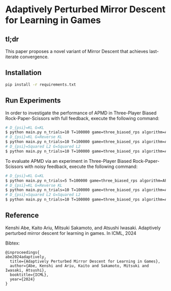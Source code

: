 # Adaptively Perturbed Mirror Descent for Learning in Games
## tl;dr
This paper proposes a novel variant of Mirror Descent that achieves last-iterate convergence.

## Installation
```bash
pip install -r requirements.txt
```

## Run Experiments
In order to investigate the performance of APMD in Three-Player Biased Rock-Paper-Scissors with full feedback, execute the following command:
```bash
# D_{psi}=KL G=KL
$ python main.py n_trials=10 T=100000 game=three_biased_rps algorithm=APMD algorithm.learning_rate=0.1 algorithm.mutation_rate=0.1 algorithm.random_init=True algorithm.regularizer=entropy algorithm.mutation_divergence=kl feedback=full algorithm.update_slingshot_freq=100
# D_{psi}=KL G=Reverse KL
$ python main.py n_trials=10 T=100000 game=three_biased_rps algorithm=APMD  algorithm.learning_rate=0.1 algorithm.mutation_rate=0.1 algorithm.random_init=True algorithm.regularizer=entropy algorithm.mutation_divergence=reverse_kl feedback=full algorithm.update_slingshot_freq=100
# D_{psi}=Squared L2 G=Squared L2
$ python main.py n_trials=10 T=100000 game=three_biased_rps algorithm=APMD  algorithm.learning_rate=0.1 algorithm.mutation_rate=1.0 algorithm.random_init=True algorithm.regularizer=l2 algorithm.mutation_divergence=l2 feedback=full algorithm.update_slingshot_freq=20
```

To evaluate APMD via an experiment in Three-Player Biased Rock-Paper-Scissors with noisy feedback, execute the following command:
```bash
# D_{psi}=KL G=KL
$ python main.py n_trials=5 T=100000 game=three_biased_rps algorithm=APMD algorithm.learning_rate=0.01 algorithm.mutation_rate=0.1 algorithm.random_init=True algorithm.regularizer=entropy algorithm.mutation_divergence=kl feedback=noisy algorithm.update_slingshot_freq=1000
# D_{psi}=KL G=Reverse KL
$ python main.py n_trials=10 T=100000 game=three_biased_rps algorithm=APMD algorithm.learning_rate=0.01 algorithm.mutation_rate=0.1 algorithm.random_init=True algorithm.regularizer=entropy algorithm.mutation_divergence=reverse_kl feedback=noisy algorithm.update_slingshot_freq=1000
# D_{psi}=Squared L2 G=Squared L2
$ python main.py n_trials=10 T=100000 game=three_biased_rps algorithm=APMD algorithm.learning_rate=0.01 algorithm.mutation_rate=1.0 algorithm.random_init=True algorithm.regularizer=l2 algorithm.mutation_divergence=l2 feedback=noisy algorithm.update_slingshot_freq=200
```

## Reference
Kenshi Abe, Kaito Ariu, Mitsuki Sakamoto, and Atsushi Iwasaki. Adaptively perturbed mirror descent for learning in games. In ICML, 2024


Bibtex:
```
@inproceedings{
abe2024adaptively,
  title={Adaptively Perturbed Mirror Descent for Learning in Games},
  author={Abe, Kenshi and Ariu, Kaito and Sakamoto, Mitsuki and Iwasaki, Atsushi},
  booktitle={ICML},
  year={2024}
}
```